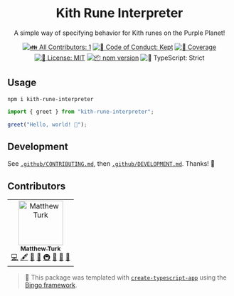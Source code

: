 <h1 align="center">Kith Rune Interpreter</h1>

<p align="center">A simple way of specifying behavior for Kith runes on the Purple Planet!</p>

<p align="center">
	<!-- prettier-ignore-start -->
	<!-- ALL-CONTRIBUTORS-BADGE:START - Do not remove or modify this section -->
	<a href="#contributors" target="_blank"><img alt="👪 All Contributors: 1" src="https://img.shields.io/badge/%F0%9F%91%AA_all_contributors-1-21bb42.svg" /></a>
<!-- ALL-CONTRIBUTORS-BADGE:END -->
	<!-- prettier-ignore-end -->
	<a href="https://github.com/matthewturk/kith-rune-interpreter/blob/main/.github/CODE_OF_CONDUCT.md" target="_blank"><img alt="🤝 Code of Conduct: Kept" src="https://img.shields.io/badge/%F0%9F%A4%9D_code_of_conduct-kept-21bb42" /></a>
	<a href="https://codecov.io/gh/matthewturk/kith-rune-interpreter" target="_blank"><img alt="🧪 Coverage" src="https://img.shields.io/codecov/c/github/matthewturk/kith-rune-interpreter?label=%F0%9F%A7%AA%20coverage" /></a>
	<a href="https://github.com/matthewturk/kith-rune-interpreter/blob/main/LICENSE.md" target="_blank"><img alt="📝 License: MIT" src="https://img.shields.io/badge/%F0%9F%93%9D_license-MIT-21bb42.svg" /></a>
	<a href="http://npmjs.com/package/kith-rune-interpreter" target="_blank"><img alt="📦 npm version" src="https://img.shields.io/npm/v/kith-rune-interpreter?color=21bb42&label=%F0%9F%93%A6%20npm" /></a>
	<img alt="💪 TypeScript: Strict" src="https://img.shields.io/badge/%F0%9F%92%AA_typescript-strict-21bb42.svg" />
</p>

## Usage

```shell
npm i kith-rune-interpreter
```

```ts
import { greet } from "kith-rune-interpreter";

greet("Hello, world! 💖");
```

## Development

See [`.github/CONTRIBUTING.md`](./.github/CONTRIBUTING.md), then [`.github/DEVELOPMENT.md`](./.github/DEVELOPMENT.md).
Thanks! 💖

## Contributors

<!-- spellchecker: disable -->
<!-- ALL-CONTRIBUTORS-LIST:START - Do not remove or modify this section -->
<!-- prettier-ignore-start -->
<!-- markdownlint-disable -->
<table>
  <tbody>
    <tr>
      <td align="center"><a href="https://data-exp-lab.github.io/"><img src="https://avatars.githubusercontent.com/u/89019?v=4?s=100" width="100px;" alt="Matthew Turk"/><br /><sub><b>Matthew Turk</b></sub></a><br /><a href="https://github.com/matthewturk/kith-rune-interpreter/commits?author=matthewturk" title="Code">💻</a> <a href="#content-matthewturk" title="Content">🖋</a> <a href="https://github.com/matthewturk/kith-rune-interpreter/commits?author=matthewturk" title="Documentation">📖</a> <a href="#ideas-matthewturk" title="Ideas, Planning, & Feedback">🤔</a> <a href="#infra-matthewturk" title="Infrastructure (Hosting, Build-Tools, etc)">🚇</a> <a href="#maintenance-matthewturk" title="Maintenance">🚧</a> <a href="#projectManagement-matthewturk" title="Project Management">📆</a> <a href="#tool-matthewturk" title="Tools">🔧</a></td>
    </tr>
  </tbody>
</table>

<!-- markdownlint-restore -->
<!-- prettier-ignore-end -->

<!-- ALL-CONTRIBUTORS-LIST:END -->
<!-- spellchecker: enable -->

<!-- You can remove this notice if you don't want it 🙂 no worries! -->

> 💝 This package was templated with [`create-typescript-app`](https://github.com/JoshuaKGoldberg/create-typescript-app) using the [Bingo framework](https://create.bingo).
